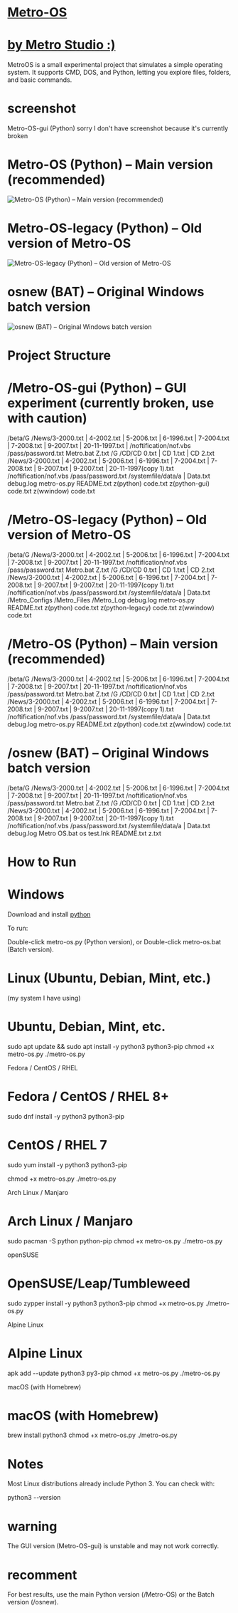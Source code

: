 # [Metro-OS](https://github.com/WilliaMetro/Metro-OS/tree/main)
# [by Metro Studio :)](https://www.youtube.com/@WilliaMetro)

MetroOS is a small experimental project that simulates a simple operating system.
It supports CMD, DOS, and Python, letting you explore files, folders, and basic commands.

# screenshot
Metro-OS-gui (Python) sorry I don't have screenshot because it's currently broken

# Metro-OS (Python) – Main version (recommended)
![Metro-OS (Python) – Main version (recommended)](./photo/python(origin).png)

# Metro-OS-legacy (Python) – Old version of Metro-OS
![Metro-OS-legacy (Python) – Old version of Metro-OS](./photo/python(Legacy).png)

# osnew (BAT) – Original Windows batch version
![osnew (BAT) – Original Windows batch version](./photo/Batch(Windows).png)

# Project Structure
# /Metro-OS-gui (Python) – GUI experiment (currently broken, use with caution)
/beta/G
   /News/3-2000.txt | 4-2002.txt | 5-2006.txt | 6-1996.txt | 7-2004.txt | 7-2008.txt | 9-2007.txt | 20-11-1997.txt |
   /noftification/nof.vbs
   /pass/password.txt
Metro.bat
Z.txt
/G
   /CD/CD 0.txt | CD 1.txt | CD 2.txt
   /News/3-2000.txt | 4-2002.txt | 5-2006.txt | 6-1996.txt | 7-2004.txt | 7-2008.txt | 9-2007.txt | 9-2007.txt | 20-11-1997(copy 1).txt
   /noftification/nof.vbs
   /pass/password.txt
   /systemfile/data/a | Data.txt
debug.log
metro-os.py
README.txt
z(python) code.txt
z(python-gui) code.txt
z(wwindow) code.txt

# /Metro-OS-legacy (Python) – Old version of Metro-OS
/beta/G
   /News/3-2000.txt | 4-2002.txt | 5-2006.txt | 6-1996.txt | 7-2004.txt | 7-2008.txt | 9-2007.txt | 20-11-1997.txt
   /noftification/nof.vbs
   /pass/password.txt
Metro.bat
Z.txt
/G
   /CD/CD 0.txt | CD 1.txt | CD 2.txt
   /News/3-2000.txt | 4-2002.txt | 5-2006.txt | 6-1996.txt | 7-2004.txt | 7-2008.txt | 9-2007.txt | 9-2007.txt | 20-11-1997(copy 1).txt
   /noftification/nof.vbs
   /pass/password.txt
   /systemfile/data/a | Data.txt
/Metro_Configs
/Metro_Files
/Metro_Log
debug.log
metro-os.py
README.txt
z(python) code.txt
z(python-legacy) code.txt
z(wwindow) code.txt

# /Metro-OS (Python) – Main version (recommended)
/beta/G
   /News/3-2000.txt | 4-2002.txt | 5-2006.txt | 6-1996.txt | 7-2004.txt | 7-2008.txt | 9-2007.txt | 20-11-1997.txt
   /noftification/nof.vbs
   /pass/password.txt
Metro.bat
Z.txt
/G
   /CD/CD 0.txt | CD 1.txt | CD 2.txt
   /News/3-2000.txt | 4-2002.txt | 5-2006.txt | 6-1996.txt | 7-2004.txt | 7-2008.txt | 9-2007.txt | 9-2007.txt | 20-11-1997(copy 1).txt
   /noftification/nof.vbs
   /pass/password.txt
   /systemfile/data/a | Data.txt
debug.log
metro-os.py
README.txt
z(python) code.txt
z(wwindow) code.txt

# /osnew (BAT) – Original Windows batch version
/beta/G
   /News/3-2000.txt | 4-2002.txt | 5-2006.txt | 6-1996.txt | 7-2004.txt | 7-2008.txt | 9-2007.txt | 20-11-1997.txt
   /noftification/nof.vbs
   /pass/password.txt
Metro.bat
Z.txt
/G
   /CD/CD 0.txt | CD 1.txt | CD 2.txt
   /News/3-2000.txt | 4-2002.txt | 5-2006.txt | 6-1996.txt | 7-2004.txt | 7-2008.txt | 9-2007.txt | 9-2007.txt | 20-11-1997(copy 1).txt
   /noftification/nof.vbs
   /pass/password.txt
   /systemfile/data/a | Data.txt
debug.log
Metro OS.bat
os test.Ink
README.txt
z.txt

# How to Run
# Windows 

Download and install [python](https://www.python.org/downloads/) 

To run:

Double-click metro-os.py (Python version), or Double-click metro-os.bat (Batch version).


# Linux (Ubuntu, Debian, Mint, etc.)
(my system I have using)
# Ubuntu, Debian, Mint, etc.
sudo apt update && sudo apt install -y python3 python3-pip
chmod +x metro-os.py
./metro-os.py

Fedora / CentOS / RHEL
# Fedora / CentOS / RHEL 8+
sudo dnf install -y python3 python3-pip

# CentOS / RHEL 7
sudo yum install -y python3 python3-pip

chmod +x metro-os.py
./metro-os.py

Arch Linux / Manjaro
# Arch Linux / Manjaro
sudo pacman -S python python-pip
chmod +x metro-os.py
./metro-os.py

openSUSE
# OpenSUSE/Leap/Tumbleweed
sudo zypper install -y python3 python3-pip
chmod +x metro-os.py
./metro-os.py

Alpine Linux
# Alpine Linux
apk add --update python3 py3-pip
chmod +x metro-os.py
./metro-os.py

macOS (with Homebrew)
# macOS (with Homebrew)
brew install python3
chmod +x metro-os.py
./metro-os.py

# Notes

Most Linux distributions already include Python 3. You can check with:

python3 --version

# warning
The GUI version (Metro-OS-gui) is unstable and may not work correctly.

# recomment
For best results, use the main Python version (/Metro-OS) or the Batch version (/osnew).
